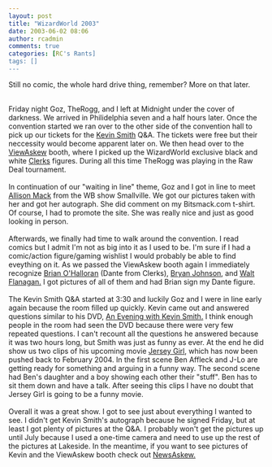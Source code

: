 ```yaml
---
layout: post
title: "WizardWorld 2003"
date: 2003-06-02 08:06
author: rcadmin
comments: true
categories: [RC's Rants]
tags: []
---
```

Still no comic, the whole hard drive thing, remember? More on that later.
<br />

<br />
Friday night Goz, TheRogg, and I left at Midnight under the cover of darkness. We arrived in Philidelphia seven and a half hours later. Once the convention started we ran over to the other side of the convention hall to pick up our tickets for the <a href=http://us.imdb.com/Name?Smith,+Kevin>Kevin Smith</a> Q&A. The tickets were free but their neccessity would become apparent later on. We then head over to the <a href=http://www.viewaskew.com>ViewAskew</a> booth, where I picked up the WizardWorld exclusive black and white <a href=http://us.imdb.com/Title?0109445>Clerks</a> figures. During all this time TheRogg was playing in the Raw Deal tournament. 
<br />

<br />
In continuation of our "waiting in line" theme, Goz and I got in line to meet <a href=http://us.imdb.com/Name?Mack,+Allison>Allison Mack</a> from the WB show Smallville. We got our pictures taken with her and got her autograph. She did comment on my Bitsmack.com t-shirt. Of course, I had to promote the site. She was really nice and just as good looking in person. 
<br />

<br />
Afterwards, we finally had time to walk around the convention. I read comics but I admit I'm not as big into it as I used to be. I'm sure if I had a comic/action figure/gaming wishlist I would probably be able to find eveything on it. As we passed the ViewAskew booth again I immediately recognize <a href=http://us.imdb.com/Name?O%27Halloran,%20Brian>Brian O'Halloran</a> (Dante from Clerks), <a href=http://us.imdb.com/Name?Johnson,%20Bryan%20(I)>Bryan Johnson</a>, and <a href=http://us.imdb.com/Name?Flanagan,%20Walter%20(I)>Walt Flanagan.</a> I got pictures of all of them and had Brian sign my Dante figure.
<br />

<br />
The Kevin Smith Q&A started at 3:30 and luckily Goz and I were in line early again because the room filled up quickly. Kevin came out and answered questions similar to his DVD, <a href=http://us.imdb.com/Title?0346952>An Evening with Kevin Smith.</a> I think enough people in the room had seen the DVD because there were very few repeated questions. I can't recount all the questions he answered because it was two hours long, but Smith was just as funny as ever. At the end he did show us two clips of his upcoming movie <a href=http://us.imdb.com/Title?0300051>Jersey Girl,</a> which has now been pushed back to February 2004. In the first scene Ben Affleck and J-Lo are getting ready for something and arguing in a funny way. The second scene had Ben's daughter and a boy showing each other their "stuff". Ben has to sit them down and have a talk. After seeing this clips I have no doubt that Jersey Girl is going to be a funny movie.
<br />

<br />
Overall it was a great show. I got to see just about everything I wanted to see. I didn't get Kevin Smith's autograph because he signed Friday, but at least I got plenty of pictures at the Q&A. I probably won't get the pictures up until July because I used a one-time camera and need to use up the rest of the pictures at Lakeside. In the meantime, if you want to see pictures of Kevin and the ViewAskew booth check out <a href=http://www.newsaskew.com>NewsAskew.</a>
